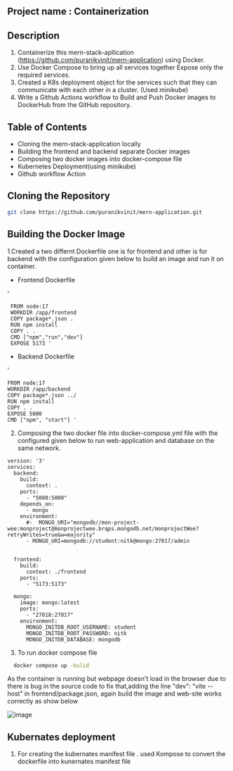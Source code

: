 ## Project name : Containerization

## Description
1. Containerize this mern-stack-apllication (https://github.com/puranikvinit/mern-application) using Docker.
2. Use Docker Compose to bring up all services together Expose only the required services.
3. Created a K8s deployment object for the services such that they can communicate with each other in a cluster. (Used minikube)
4. Write a Github Actions workflow to Build and Push Docker images to DockerHub from the GitHub repository.

## Table of Contents
  - Cloning the mern-stack-application locally
  - Building the frontend and backend separate Docker images
  - Composing two docker images into docker-compose file
  - Kubernetes Deployment(using minikube)
  - Github workflow Action
## Cloning the Repository
``` bash 
git clone https://github.com/puranikvinit/mern-application.git
```
## Building the Docker Image
1.Created a two differnt Dockerfile one is for frontend and other is for backend with the configuration given below to build an image and run it on container.
  - Frontend Dockerfile
  
  '

     FROM node:17 
     WORKDIR /app/frontend
     COPY package*.json .
     RUN npm install
     COPY . .
     CMD ["npm","run","dev"]
     EXPOSE 5173 '
  - Backend Dockerfile

   '
    
    FROM node:17
    WORKDIR /app/backend
    COPY package*.json ../
    RUN npm install
    COPY . .
    EXPOSE 5000
    CMD ["npm", "start"] '

 2. Composing the two docker file into docker-compose.yml file with the configured given below to run web-application and database on the same network.
```
version: '3'
services:
  backend:
    build:
      context: .
    ports:
      - "5000:5000"
    depends_on:
      - mongo 
    environment:
      #-  MONGO_URI="mongodb//mon-project-wee:monproject@monprojectwee.brqps.mongodb.net/monprojectWee?retryWrites=true&w=majority"
      - MONGO_URI=mongodb://student:nitk@mongo:27017/admin


  frontend:
    build:
      context: ./frontend
    ports:
      - "5173:5173"

  mongo:
    image: mongo:latest
    ports:
      - "27018:27017"
    environment:
      MONGO_INITDB_ROOT_USERNAME: student
      MONGO_INITDB_ROOT_PASSWORD: nitk
      MONGO_INITDB_DATABASE: mongodb
```


3. To run docker compose file 
``` bash
  docker compose up -bulid
```
  As the container is running but webpage doesn't load in the browser due to there is bug in the source code to fix that,adding the line "dev": "vite --host"  in frontend/package.json, again build the image and web-site works correctly as show below
  
  ![image](https://github.com/jyothiram266/DOCKER-TASK-WEC-SYSTEMS/assets/112464539/e79f283e-01ee-42dc-b7f4-321dd4c12e03)

## Kubernates deployment
 1. For creating the kubernates manifest file . used Kompose to convert the dockerfile into kunernates manifest file
    ``` bash
       
   ```


